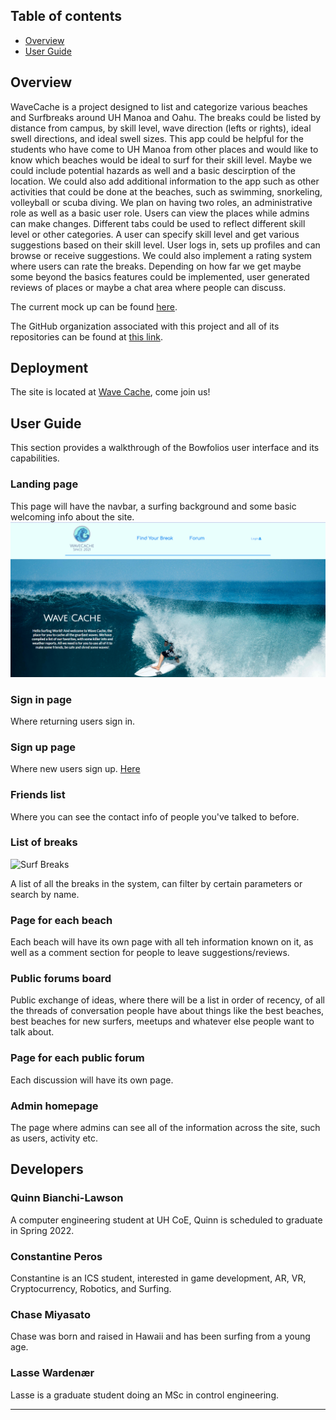 ## Table of contents

* [Overview](#overview)
* [User Guide](#user-guide)

## Overview

WaveCache is a project designed to list and categorize various beaches and Surfbreaks around UH Manoa and Oahu.  The breaks could be listed by distance from campus, by skill level, wave direction (lefts or rights), ideal swell directions, and ideal swell sizes.  This app could be helpful for the students who have come to UH Manoa from other places and would like to know which beaches would be ideal to surf for their skill level.  Maybe we could include potential hazards as well and a basic descirption of the location.  We could also add additional information to the app such as other activities that could be done at the beaches, such as swimming, snorkeling, volleyball or scuba diving.  We plan on having two roles, an administrative role as well as a basic user role.  Users can view the places while admins can make changes.  Different tabs could be used to reflect different skill level or other categories.  A user can specify skill level and get various suggestions based on their skill level.  User logs in, sets up profiles and can browse or receive suggestions.  We could also implement a rating system where users can rate the breaks.  Depending on how far we get maybe some beyond the basics features could be implemented, user generated reviews of places or maybe a chat area where people can discuss.

The current mock up can be found <a href="https://studntnu-my.sharepoint.com/:b:/g/personal/lassetw_ntnu_no/ER4MvZZXC5VJkEwnQwLg744BxYV8sqoXK-FxqbB4tIq1rw?e=dQj4tf">here</a>.

The GitHub organization associated with this project and all of its repositories can be found at <a href="https://github.com/wavecache">this link</a>.

## Deployment

The site is located at <a href="http://www.wavecache.surf/#/">Wave Cache</a>, come join us! 

## User Guide

This section provides a walkthrough of the Bowfolios user interface and its capabilities.


### Landing page

This page will have the navbar, a surfing background and some basic welcoming info about the site.
![Picture of the landing screen](/images/LandingPage11-18.png)


### Sign in page

Where returning users sign in.


### Sign up page

Where new users sign up.
<a href="http://www.wavecache.surf/#/signup">Here</a>


### Friends list

Where you can see the contact info of people you've talked to before.


### List of breaks

![Surf Breaks](/Images/SurfBreaks.png")

A list of all the breaks in the system, can filter by certain parameters or search by name.


### Page for each beach

Each beach will have its own page with all teh information known on it, as well as a comment section for people to leave suggestions/reviews.


### Public forums board

Public exchange of ideas, where there will be a list in order of recency, of all the threads of conversation people have about things like the best beaches, best beaches for new surfers, meetups and whatever else people want to talk about.


### Page for each public forum

Each discussion will have its own page.


### Admin homepage

The page where admins can see all of the information across the site, such as users, activity etc.

## Developers

### Quinn Bianchi-Lawson

A computer engineering student at UH CoE, Quinn is scheduled to graduate in Spring 2022.

### Constantine Peros

Constantine is an ICS student, interested in game development, AR, VR, Cryptocurrency, Robotics, and Surfing.

### Chase Miyasato

Chase was born and raised in Hawaii and has been surfing from a young age.

### Lasse Wardenær

Lasse is a graduate student doing an MSc in control engineering.

-----
